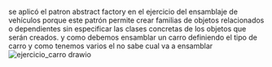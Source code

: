 se aplicó el patron abstract factory en el ejercicio del ensamblaje de vehículos porque este patrón permite crear familias de objetos relacionados o dependientes sin especificar las clases concretas de los objetos que serán creados.
y como debemos ensamblar un carro definiendo el tipo de carro y como tenemos varios el no sabe cual va a ensamblar 
![ejercicio_carro drawio](https://github.com/user-attachments/assets/953a50de-a333-488a-852f-bb3a91994c98)
